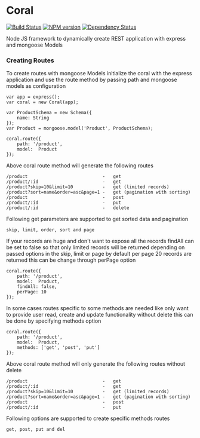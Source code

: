 Coral
=====

[![Build Status](https://secure.travis-ci.org/prathamesh7pute/coral.png?branch=master)](http://travis-ci.org/prathamesh7pute/coral)
[![NPM version](https://badge.fury.io/js/coral.png)](http://badge.fury.io/js/coral)
[![Dependency Status](https://david-dm.org/prathamesh7pute/coral.png?theme=shields.io)](https://david-dm.org/prathamesh7pute/coral)


Node JS framework to dynamically create REST application with express and mongoose Models

### Creating Routes

To create routes with mongoose Models initialize the coral with the express application and use the route method by passing path and mongoose models as configuration


	var app = express();
	var coral = new Coral(app);

	var ProductSchema = new Schema({
  		name: String
	});
	var Product = mongoose.model('Product', ProductSchema);

	coral.route({
		path: '/product',
		model:	Product
	});

Above coral route method will generate the following routes

	/product							-	get
	/product/:id						-	get
	/product?skip=10&limit=10	  		-	get (limited records)
	/product?sort=name&order=asc&page=1	-	get	(pagination with sorting)
	/product							-	post
	/product/:id						-	put
	/product/:id						-	delete

Following get parameters are supported to get sorted data and pagination

	skip, limit, order, sort and page

If your records are huge and don't want to expose all the records findAll can be set to false so that only limited records will be returned depending on passed options in the skip, limit or page by default per page 20 records are returned this can be change through perPage option 

	coral.route({
		path: '/product',
		model:	Product,
		findAll: false,
		perPage: 10
	});

In some cases routes specific to some methods are needed like only want to provide user read, create and update functionality without delete this can be done by specifying methods option

	coral.route({
		path: '/product',
		model:	Product,
		methods: ['get', 'post', 'put']
	});

Above coral route method will only generate the following routes without delete

	/product							-	get
	/product/:id						-	get
	/product?skip=10&limit=10	  		-	get (limited records)
	/product?sort=name&order=asc&page=1	-	get	(pagination with sorting)
	/product							-	post
	/product/:id						-	put

Following options are supported to create specific methods routes

	get, post, put and del


